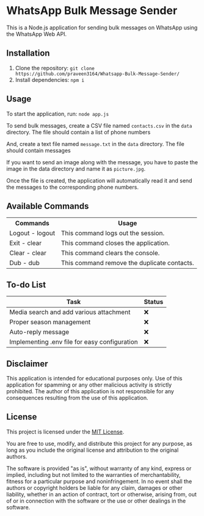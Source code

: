 <!DOCTYPE html>
<html>
<head>
  <meta charset="utf-8">
</head>
<body>
  <h1>WhatsApp Bulk Message Sender</h1>
  <p>This is a Node.js application for sending bulk messages on WhatsApp using the WhatsApp Web API.</p>
  <h2>Installation</h2>
  <ol>
    <li>Clone the repository: <code>git clone https://github.com/praveen3164/Whatsapp-Bulk-Message-Sender/</code></li>
    <li>Install dependencies: <code>npm i</code></li>
  </ol>
  <h2>Usage</h2>
  <p>To start the application, run: <code>node app.js</code></p>
  <p>To send bulk messages, create a CSV file named <code>contacts.csv</code> in the <code>data</code> directory. The file should contain a list of phone numbers</p>
  <p>And, create a text file named <code>message.txt</code> in the <code>data</code> directory. The file should contain messages</p>
  <p>If you want to send an image along with the message, you have to paste the image in the data directory and name it as <code>picture.jpg</code>.</p>

  <p>Once the file is created, the application will automatically read it and send the messages to the corresponding phone numbers.</p>
  
  <h2>Available Commands</h2>
  <table>
  <tr>
    <th>Commands</th>
    <th>Usage</th>
  </tr>
  <tr>
    <td>Logout - logout</td>
    <td>This command logs out the session.</td>
  </tr>
  <tr>
    <td>Exit - clear</td>
    <td>This command closes the application.</td>
  </tr>
  <tr>
    <td>Clear - clear</td>
    <td>This command clears the console.</td>
  </tr>
  <tr>
    <td>Dub - dub</td>
    <td>This command remove the duplicate contacts.</td>
  </tr>
</table>
<h2>To-do List</h2>
<table>
  <thead>
    <tr>
      <th>Task</th>
      <th>Status</th>
    </tr>
  </thead>
  <tbody>
    <tr>
      <td>Media search and add various attachment</td>
      <td>&#x274C;</td>
    </tr>
    <tr>
      <td>Proper season management</td>
      <td>&#x274C;</td>
    </tr>
    <tr>
      <td>Auto-reply message</td>
      <td>&#x274C;</td>
    </tr>
    <tr>
      <td>Implementing .env file for easy configuration</td>
      <td>&#x274C;</td>
    </tr>
  </tbody>
</table>

  <h2>Disclaimer</h2>
    <p>
      This application is intended for educational purposes only. Use of this application for spamming
      or any other malicious activity is strictly prohibited. The author of this application is not
      responsible for any consequences resulting from the use of this application.
    </p>
    <h2>License</h2>
  <p>This project is licensed under the <a href="https://opensource.org/licenses/MIT">MIT License</a>.</p>
  <p>You are free to use, modify, and distribute this project for any purpose, as long as you include the original license and attribution to the original authors.</p>
  <p>The software is provided "as is", without warranty of any kind, express or implied, including but not limited to the warranties of merchantability, fitness for a particular purpose and noninfringement. In no event shall the authors or copyright holders be liable for any claim, damages or other liability, whether in an action of contract, tort or otherwise, arising from, out of or in connection with the software or the use or other dealings in the software.</p>
</section>
</body>
</html>
